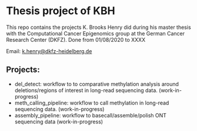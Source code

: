 # Thesis project of KBH

This repo contains the projects K. Brooks Henry did during his master thesis with the Computational Cancer Epigenomics group at the German Cancer Research Center (DKFZ). Done from 01/08/2020 to XXXX

Email: k.henry@dkfz-heidelberg.de

## Projects:

 * del_detect: workflow to to comparative methylation analysis around deletions/regions of interest in long-read sequencing data. (work-in-progress)
 * meth_calling_pipeline: workflow to call methylation in long-read sequencing data. (work-in-progress)
 * assembly_pipeline: workflow to basecall/assemble/polish ONT sequencing data (work-in-progress)